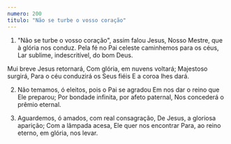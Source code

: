 ```yaml
---
numero: 200
titulo: "Não se turbe o vosso coração"
---
```

1. "Não se turbe o vosso coração", assim falou Jesus,
Nosso Mestre, que à glória nos conduz.
Pela fé no Pai celeste caminhemos para os céus,
Lar sublime, indescritível, do bom Deus.

Mui breve Jesus retornará,
Com glória, em nuvens voltará;
Majestoso surgirá,
Para o céu conduzirá os Seus fiéis
E a coroa lhes dará.

2. Não temamos, ó eleitos, pois o Pai se agradou
Em nos dar o reino que Ele preparou;
Por bondade infinita, por afeto paternal,
Nos concederá o prêmio eternal.

3. Aguardemos, ó amados, com real consagração,
De Jesus, a gloriosa aparição;
Com a lâmpada acesa, Ele quer nos encontrar
Para, ao reino eterno, em glória, nos levar.
